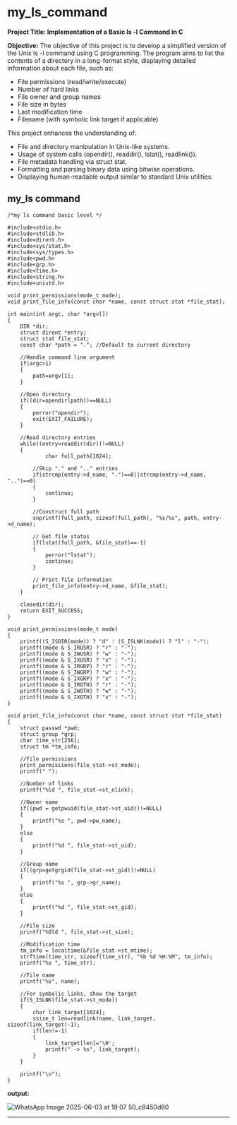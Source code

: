 # my_ls_command

__Project Title: Implementation of a Basic ls -l Command in C__

__Objective:__  The objective of this project is to develop a simplified version of the Unix ls -l command using C programming. The program aims to list the contents of a directory in a long-format style, displaying detailed information about each file, such as:
 - File permissions (read/write/execute)
 - Number of hard links
 - File owner and group names
 - File size in bytes
 - Last modification time
 - Filename (with symbolic link target if applicable)

This project enhances the understanding of:
 - File and directory manipulation in Unix-like systems.
 - Usage of system calls (opendir(), readdir(), lstat(), readlink()).
 - File metadata handling via struct stat.
 - Formatting and parsing binary data using bitwise operations.
 - Displaying human-readable output similar to standard Unix utilities.

## my_ls command 

```
/*my ls command basic level */

#include<stdio.h>
#include<stdlib.h>
#include<dirent.h>
#include<sys/stat.h>
#include<sys/types.h>
#include<pwd.h>
#include<grp.h>
#include<time.h>
#include<string.h>
#include<unistd.h>

void print_permissions(mode_t mode);
void print_file_info(const char *name, const struct stat *file_stat);

int main(int argc, char *argv[])
{
    DIR *dir;
    struct dirent *entry;
    struct stat file_stat;
    const char *path = "."; //Default to current directory

    //Handle command line argument
    if(argc>1)
    {
        path=argv[1];
    }

    //Open directory
    if((dir=opendir(path))==NULL)
    {
        perror("opendir");
        exit(EXIT_FAILURE);
    }

    //Read directory entries
    while((entry=readdir(dir))!=NULL)
    {
            char full_path[1024];

        //Skip "." and ".." entries
        if(strcmp(entry->d_name, ".")==0||strcmp(entry->d_name, "..")==0)
        {
            continue;
        }

        //Construct full path
        snprintf(full_path, sizeof(full_path), "%s/%s", path, entry->d_name);

        // Get file status
        if(lstat(full_path, &file_stat)==-1)
        {
            perror("lstat");
            continue;
        }

        // Print file information
        print_file_info(entry->d_name, &file_stat);
    }

    closedir(dir);
    return EXIT_SUCCESS;
}

void print_permissions(mode_t mode)
{
    printf((S_ISDIR(mode)) ? "d" : (S_ISLNK(mode)) ? "l" : "-");
    printf((mode & S_IRUSR) ? "r" : "-");
    printf((mode & S_IWUSR) ? "w" : "-");
    printf((mode & S_IXUSR) ? "x" : "-");
    printf((mode & S_IRGRP) ? "r" : "-");
    printf((mode & S_IWGRP) ? "w" : "-");
    printf((mode & S_IXGRP) ? "x" : "-");
    printf((mode & S_IROTH) ? "r" : "-");
    printf((mode & S_IWOTH) ? "w" : "-");
    printf((mode & S_IXOTH) ? "x" : "-");
}

void print_file_info(const char *name, const struct stat *file_stat)
{
    struct passwd *pwd;
    struct group *grp;
    char time_str[256];
    struct tm *tm_info;

    //File permissions
    print_permissions(file_stat->st_mode);
    printf(" ");

    //Number of links
    printf("%ld ", file_stat->st_nlink);

    //Owner name
    if((pwd = getpwuid(file_stat->st_uid))!=NULL)
    {
        printf("%s ", pwd->pw_name);
    }
    else
    {
        printf("%d ", file_stat->st_uid);
    }

    //Group name
    if((grp=getgrgid(file_stat->st_gid))!=NULL)
    {
        printf("%s ", grp->gr_name);
    }
    else
    {
        printf("%d ", file_stat->st_gid);
    }

    //File size
    printf("%8ld ", file_stat->st_size);

    //Modification time
    tm_info = localtime(&file_stat->st_mtime);
    strftime(time_str, sizeof(time_str), "%b %d %H:%M", tm_info);
    printf("%s ", time_str);

    //File name
    printf("%s", name);

    //For symbolic links, show the target
    if(S_ISLNK(file_stat->st_mode))
    {
        char link_target[1024];
        ssize_t len=readlink(name, link_target, sizeof(link_target)-1);
        if(len!=-1)
        {
            link_target[len]='\0';
            printf(" -> %s", link_target);
        }
    }

    printf("\n");
}
```

__output:__


![WhatsApp Image 2025-06-03 at 19 07 50_c8450d60](https://github.com/user-attachments/assets/6de7df5a-72b7-4ac6-8f18-e62e9e7103d0)


_______________________________________________________________________________________________________________________________________________________________________________________________________________________________________________



